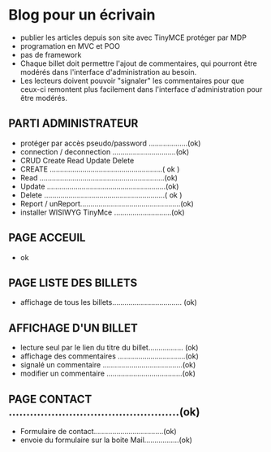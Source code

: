 <h1>Blog pour un écrivain</h1>
<ul>  
    <li>publier les articles depuis son site avec TinyMCE protéger par MDP</li>
    <li>programation en MVC et POO</li>
    <li>pas de framework</li>
    <li>Chaque billet doit permettre l'ajout de commentaires, qui pourront être modérés dans l'interface d'administration au besoin.</li> 
    <li>Les lecteurs doivent pouvoir "signaler" les commentaires pour que ceux-ci remontent plus facilement dans l'interface d'administration pour être modérés.</li> 
</ul>

<h2>PARTI ADMINISTRATEUR</h2>
<ul>
    <li>protéger par accès pseudo/password …................(ok)</li>
    <li>connection / deconnection …............................(ok)</li>
    <li>CRUD Create Read Update Delete</li> 
    <li>CREATE …....................................................( ok )</li>
    <li>Read …..........................................................(ok)</li>
    <li>Update ….......................................................(ok)</li>
    <li>Delete …........................................................( ok )</li>
    <li>Report / unReport.................................................(ok)</li>
    <li>installer WISIWYG TinyMce ….........................(ok)</li>
</ul>

<h2>PAGE ACCEUIL</h2>
<ul>
    <li>ok</li>
</ul>

<h2>PAGE LISTE DES BILLETS</h2>
<ul>
    <li>affichage de tous les billets.................................. (ok)</li>
</ul>

<h2>AFFICHAGE D'UN BILLET</h2>
<ul>
    <li>lecture seul par le lien du titre du billet................. (ok)</li>
    <li>affichage des commentaires …..............................(ok)</li>
    <li>signalé un commentaire …....................................(ok)</li>
    <li>modifier un commentaire …..................................(ok)</li>
</ul>

<h2>PAGE CONTACT ….............................................(ok)</h2>
<ul>    
    <li>Formulaire de contact..................................(ok)</li>
    <li>envoie du formulaire sur la boite Mail.................(ok)</li>
</ul>